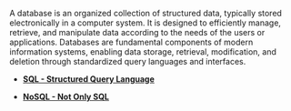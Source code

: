 A database is an organized collection of structured data, typically stored electronically in a computer system. It is designed to efficiently manage, retrieve, and manipulate data according to the needs of the users or applications. Databases are fundamental components of modern information systems, enabling data storage, retrieval, modification, and deletion through standardized query languages and interfaces.

- **[SQL - Structured Query Language](sql/sql.md)**

- **[NoSQL - Not Only SQL](nosql/nosql.md)**